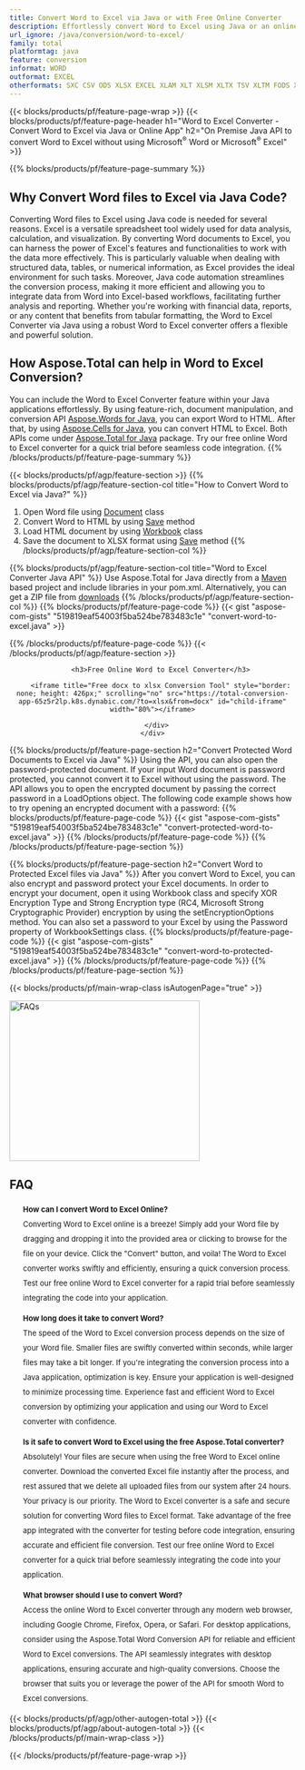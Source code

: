 ```yaml
---
title: Convert Word to Excel via Java or with Free Online Converter
description: Effortlessly convert Word to Excel using Java or an online app, with no reliance on Microsoft Word, Microsoft Excel, or online platforms. Test our free Word to Excel online converter for a quick trial before seamless code integration. 
url_ignore: /java/conversion/word-to-excel/
family: total
platformtag: java
feature: conversion
informat: WORD
outformat: EXCEL
otherformats: SXC CSV ODS XLSX EXCEL XLAM XLT XLSM XLTX TSV XLTM FODS XLSB XLS
---
```

{{< blocks/products/pf/feature-page-wrap >}}
{{< blocks/products/pf/feature-page-header h1="Word to Excel Converter - Convert Word to Excel via Java or Online App" h2="On Premise Java API to convert Word to Excel without using Microsoft<sup>&reg;</sup> Word or Microsoft<sup>&reg;</sup> Excel" >}}

{{% blocks/products/pf/feature-page-summary %}}
<h2 class="heading-border">Why Convert Word files to Excel via Java Code?</h2>

Converting Word files to Excel using Java code is needed for several reasons. Excel is a versatile spreadsheet tool widely used for data analysis, calculation, and visualization. By converting Word documents to Excel, you can harness the power of Excel's features and functionalities to work with the data more effectively. This is particularly valuable when dealing with structured data, tables, or numerical information, as Excel provides the ideal environment for such tasks. Moreover, Java code automation streamlines the conversion process, making it more efficient and allowing you to integrate data from Word into Excel-based workflows, facilitating further analysis and reporting. Whether you're working with financial data, reports, or any content that benefits from tabular formatting, the Word to Excel Converter via Java using a robust Word to Excel converter offers a flexible and powerful solution.

<h2 class="heading-border">How Aspose.Total can help in Word to Excel Conversion?</h2>

You can include the Word to Excel Converter feature within your Java applications effortlessly. By using feature-rich, document manipulation, and conversion API [Aspose.Words for Java](https://products.aspose.com/words/java/), you can export Word to HTML. After that, by using [Aspose.Cells for Java](https://products.aspose.com/cells/java/), you can convert HTML to Excel. Both APIs come under [Aspose.Total for Java](https://products.aspose.com/total/java/) package. Try our free online Word to Excel converter for a quick trial before seamless code integration.
{{% /blocks/products/pf/feature-page-summary  %}}


{{< blocks/products/pf/agp/feature-section >}}
{{% blocks/products/pf/agp/feature-section-col title="How to Convert Word to Excel via Java?" %}}
1. Open Word file using [Document](https://reference.aspose.com/words/java/com.aspose.words/Document) class
2. Convert Word to HTML by using [Save](https://reference.aspose.com/words/java/com.aspose.words/Document#save(java.lang.String,com.aspose.words.SaveOptions)) method
3. Load HTML document by using [Workbook](https://reference.aspose.com/cells/java/com.aspose.cells/Workbook) class
4. Save the document to XLSX format using [Save](https://reference.aspose.com/cells/java/com.aspose.cells/workbook#save(java.lang.String,%20com.aspose.cells.SaveOptions)) method
{{% /blocks/products/pf/agp/feature-section-col %}}

{{% blocks/products/pf/agp/feature-section-col title="Word to Excel Converter Java API" %}}
Use Aspose.Total for Java directly from a [Maven](https://releases.aspose.com/total/java/) based project and include libraries in your pom.xml. Alternatively, you can get a ZIP file from [downloads](https://releases.aspose.com/total/java)
{{% /blocks/products/pf/agp/feature-section-col %}}
{{% blocks/products/pf/feature-page-code %}}
{{< gist "aspose-com-gists" "519819eaf54003f5ba524be783483c1e" "convert-word-to-excel.java" >}}

{{% /blocks/products/pf/feature-page-code %}}
{{< /blocks/products/pf/agp/feature-section >}}

<div class="container-fluid agp-content bg-white aboutfile box-1 vh100 section nopbtm">
  <div class=container>
    <div class=row>
      <div class="demobox tc col-md-12 padding-0" align="center">

        <h3>Free Online Word to Excel Converter</h3>

        <iframe title="Free docx to xlsx Conversion Tool" style="border: none; height: 426px;" scrolling="no" src="https://total-conversion-app-65z5r2lp.k8s.dynabic.com/?to=xlsx&from=docx" id="child-iframe" width="80%"></iframe>

      </div>
    </div>
  </div>
</div>


{{% blocks/products/pf/feature-page-section  h2="Convert Protected Word Documents to Excel via Java" %}}
Using the API, you can also open the password-protected document. If your input Word document is password protected, you cannot convert it to Excel without using the password. The API allows you to open the encrypted document by passing the correct password in a LoadOptions object. The following code example shows how to try opening an encrypted document with a password:
{{% blocks/products/pf/feature-page-code %}}
{{< gist "aspose-com-gists" "519819eaf54003f5ba524be783483c1e" "convert-protected-word-to-excel.java" >}}
{{% /blocks/products/pf/feature-page-code  %}}
{{% /blocks/products/pf/feature-page-section %}}

{{% blocks/products/pf/feature-page-section  h2="Convert Word to Protected Excel files via Java" %}}
After you convert Word to Excel, you can also encrypt and password protect your Excel documents. In order to encrypt your document, open it using Workbook class and specify XOR Encryption Type and Strong Encryption type (RC4, Microsoft Strong Cryptographic Provider) encryption by using the setEncryptionOptions method. You can also set a password to your Excel by using the Password property of WorkbookSettings class.
{{% blocks/products/pf/feature-page-code %}}
{{< gist "aspose-com-gists" "519819eaf54003f5ba524be783483c1e" "convert-word-to-protected-excel.java" >}}
{{% /blocks/products/pf/feature-page-code  %}}
{{% /blocks/products/pf/feature-page-section %}}

{{< blocks/products/pf/main-wrap-class isAutogenPage="true" >}}
<style>.howtolist li{margin-right: 0!important;line-height: 26px;position: relative;margin-bottom: 10px;font-size: 13px;list-style-type: none;}</style>
<div class="col-md-12 tl bg-gray-dark howtolist section">
  <a class="anchor" name="faqpage"></a>
  <div class="container tl dflex" itemscope="" itemtype="https://schema.org/FAQPage">
    <div class="col-md-4 howtosectiongfx">
      <img class="social-panel-hide-on-mobile" src="https://www.groupdocs.cloud/templates/brand/images/groupdocs/conversion/groupdocs_conversion-brand.png" alt="FAQs" width="335" height="283">
    </div>
    <div class="howtosection col-md-8">
      <div>
        <h2>FAQ</h2>
        <ul>
          <li itemscope="" itemprop="mainEntity" itemtype="https://schema.org/Question">
            <div>
              <span itemprop="name"><b>How can I convert Word to Excel Online?</b></span>
            </div>
            <div itemscope="" itemprop="acceptedAnswer" itemtype="https://schema.org/Answer">
              <span itemprop="text">Converting Word to Excel online is a breeze! Simply add your Word file by dragging and dropping it into the provided area or clicking to browse for the file on your device. Click the "Convert" button, and voila! The Word to Excel converter works swiftly and efficiently, ensuring a quick conversion process. Test our free online Word to Excel converter for a rapid trial before seamlessly integrating the code into your application.</span>
            </div>
          </li>
          <li itemscope="" itemprop="mainEntity" itemtype="https://schema.org/Question">
            <div>
              <span itemprop="name"><b>How long does it take to convert Word?</b></span>
            </div>
            <div itemscope="" itemprop="acceptedAnswer" itemtype="https://schema.org/Answer">
              <span itemprop="text">The speed of the Word to Excel conversion process depends on the size of your Word file. Smaller files are swiftly converted within seconds, while larger files may take a bit longer. If you're integrating the conversion process into a Java application, optimization is key. Ensure your application is well-designed to minimize processing time. Experience fast and efficient Word to Excel conversion by optimizing your application and using our Word to Excel converter with confidence.</span>
            </div>
          </li>
          <li itemscope="" itemprop="mainEntity" itemtype="https://schema.org/Question">
            <div>
              <span itemprop="name"><b>Is it safe to convert Word to Excel using the free Aspose.Total converter?</b></span>
            </div>
            <div itemscope="" itemprop="acceptedAnswer" itemtype="https://schema.org/Answer">
              <span itemprop="text">Absolutely! Your files are secure when using the free Word to Excel online converter. Download the converted Excel file instantly after the process, and rest assured that we delete all uploaded files from our system after 24 hours. Your privacy is our priority. The Word to Excel converter is a safe and secure solution for converting Word files to Excel format. Take advantage of the free app integrated with the converter for testing before code integration, ensuring accurate and efficient file conversion. Test our free online Word to Excel converter for a quick trial before seamlessly integrating the code into your application.</span>
            </div>
          </li>
          <li itemscope="" itemprop="mainEntity" itemtype="https://schema.org/Question">
            <div>
              <span itemprop="name"><b>What browser should I use to convert Word?</b></span>
            </div>
            <div itemscope="" itemprop="acceptedAnswer" itemtype="https://schema.org/Answer">
              <span itemprop="text">Access the online Word to Excel converter through any modern web browser, including Google Chrome, Firefox, Opera, or Safari. For desktop applications, consider using the Aspose.Total Word Conversion API for reliable and efficient Word to Excel conversions. The API seamlessly integrates with desktop applications, ensuring accurate and high-quality conversions. Choose the browser that suits you or leverage the power of the API for smooth Word to Excel conversions.</span>
            </div>
          </li>
        </ul>
      </div>
    </div>
  </div>
</div>

{{< blocks/products/pf/agp/other-autogen-total >}}
{{< blocks/products/pf/agp/about-autogen-total >}}
{{< /blocks/products/pf/main-wrap-class >}}

{{< /blocks/products/pf/feature-page-wrap >}}
